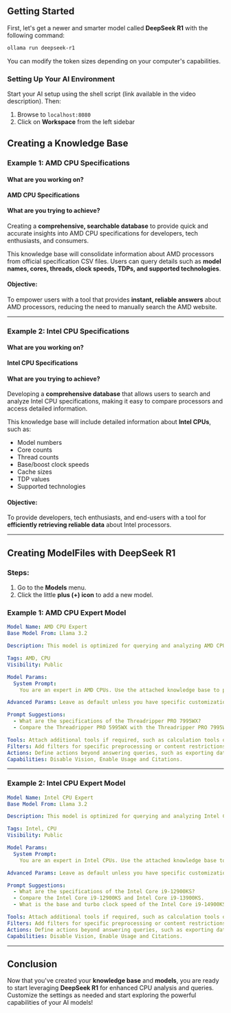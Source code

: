 ## Getting Started

First, let's get a newer and smarter model called **DeepSeek R1** with the following command:

```sh
ollama run deepseek-r1
```

You can modify the token sizes depending on your computer's capabilities.

### Setting Up Your AI Environment

Start your AI setup using the shell script (link available in the video description). Then:
1. Browse to `localhost:8080`
2. Click on **Workspace** from the left sidebar

## Creating a Knowledge Base

### Example 1: AMD CPU Specifications

#### What are you working on?
**AMD CPU Specifications**

#### What are you trying to achieve?
Creating a **comprehensive, searchable database** to provide quick and accurate insights into AMD CPU specifications for developers, tech enthusiasts, and consumers.

This knowledge base will consolidate information about AMD processors from official specification CSV files. Users can query details such as **model names, cores, threads, clock speeds, TDPs, and supported technologies**.

#### Objective:
To empower users with a tool that provides **instant, reliable answers** about AMD processors, reducing the need to manually search the AMD website.

---

### Example 2: Intel CPU Specifications

#### What are you working on?
**Intel CPU Specifications**

#### What are you trying to achieve?
Developing a **comprehensive database** that allows users to search and analyze Intel CPU specifications, making it easy to compare processors and access detailed information.

This knowledge base will include detailed information about **Intel CPUs**, such as:
- Model numbers
- Core counts
- Thread counts
- Base/boost clock speeds
- Cache sizes
- TDP values
- Supported technologies

#### Objective:
To provide developers, tech enthusiasts, and end-users with a tool for **efficiently retrieving reliable data** about Intel processors.

---

## Creating ModelFiles with DeepSeek R1

### Steps:
1. Go to the **Models** menu.
2. Click the little **plus (+) icon** to add a new model.

### Example 1: AMD CPU Expert Model

```yaml
Model Name: AMD CPU Expert
Base Model From: Llama 3.2

Description: This model is optimized for querying and analyzing AMD CPU specifications using a comprehensive knowledge base. It enables fast, detailed responses to technical queries.

Tags: AMD, CPU
Visibility: Public

Model Params:
  System Prompt:
    You are an expert in AMD CPUs. Use the attached knowledge base to provide precise and concise answers to technical questions about AMD processors, such as specifications, performance details, and comparisons.

Advanced Params: Leave as default unless you have specific customization requirements (temperature, token limits, etc.).

Prompt Suggestions:
  - What are the specifications of the Threadripper PRO 7995WX?
  - Compare the Threadripper PRO 5995WX with the Threadripper PRO 7995WX.

Tools: Attach additional tools if required, such as calculation tools or external APIs for comparisons.
Filters: Add filters for specific preprocessing or content restrictions (e.g., only showing CPUs with certain attributes).
Actions: Define actions beyond answering queries, such as exporting data or generating reports.
Capabilities: Disable Vision, Enable Usage and Citations.
```

---

### Example 2: Intel CPU Expert Model

```yaml
Model Name: Intel CPU Expert
Base Model From: Llama 3.2

Description: This model is optimized for querying and analyzing Intel CPU specifications using a comprehensive knowledge base. It provides detailed and accurate responses to technical questions about Intel processors.

Tags: Intel, CPU
Visibility: Public

Model Params:
  System Prompt:
    You are an expert in Intel CPUs. Use the attached knowledge base to provide precise and concise answers to technical questions about Intel processors, such as specifications, performance details, and comparisons.

Advanced Params: Leave as default unless you have specific customization requirements (temperature, token limits, etc.).

Prompt Suggestions:
  - What are the specifications of the Intel Core i9-12900KS?
  - Compare the Intel Core i9-12900KS and Intel Core i9-13900KS.
  - What is the base and turbo clock speed of the Intel Core i9-14900KS?

Tools: Attach additional tools if required, such as calculation tools or external APIs for comparisons.
Filters: Add filters for specific preprocessing or content restrictions (e.g., only showing CPUs with certain attributes).
Actions: Define actions beyond answering queries, such as exporting data or generating reports.
Capabilities: Disable Vision, Enable Usage and Citations.
```

---

## Conclusion

Now that you've created your **knowledge base** and **models**, you are ready to start leveraging **DeepSeek R1** for enhanced CPU analysis and queries. Customize the settings as needed and start exploring the powerful capabilities of your AI models!
